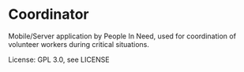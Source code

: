Coordinator
===========

Mobile/Server application by People In Need, used for coordination of volunteer workers during critical situations.

License: GPL 3.0, see LICENSE
